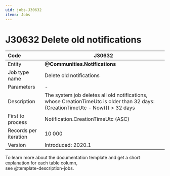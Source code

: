 ```yaml
---
uid: jobs-J30632
items: Jobs
---
```


# J30632 Deletе old notifications

| Code                  | J30632                                                       |
| :-------------------- | ------------------------------------------------------------ |
| Entity                | **@Communities.Notifications**                                   |
| Job type name         | Deletе old notifications                                     |
| Parameters            | -                                                            |
| Description           | The system job deletes all old notifications, whose CreationTimeUtc is older than 32 days:(CreationTimeUtc - Now()) > 32 days |
| First to process      | Notification.CreationTimeUtc (ASC)                           |
| Records per iteration | 10 000                                                       |
| Version               | Introduced: 2020.1                                           |

To learn more about the documentation template and get a short explanation for each table column, <br> see @template-description-jobs.
